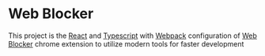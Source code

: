 # Web Blocker

This project is the [React](https://reactjs.org/) and [Typescript](https://www.typescriptlang.org/) with [Webpack](https://webpack.js.org/) configuration of [Web Blocker](https://chrome.google.com/webstore/detail/web-blocker/hmfcoeeicamgkocaflbdhjjibdlglbfg) chrome extension to utilize modern tools for faster development
